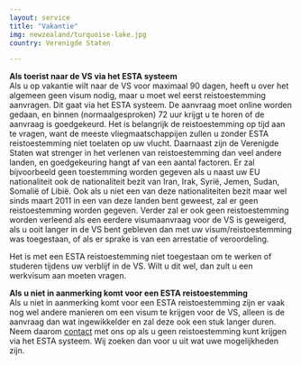 ```yaml
---
layout: service
title: "Vakantie"
img: newzealand/turquoise-lake.jpg
country: Verenigde Staten

---
```

<p>
<strong>Als toerist naar de VS via het ESTA systeem</strong><br/>
Als u op vakantie wilt naar de VS voor maximaal 90 dagen, heeft u over het algemeen geen visum nodig, maar u moet wel eerst reistoestemming aanvragen. Dit gaat via het ESTA systeem. De aanvraag moet online worden gedaan, en binnen (normaalgesproken) 72 uur krijgt u te horen of de aanvraag is goedgekeurd. Het is belangrijk de reistoestemming op tijd aan te vragen, want de meeste vliegmaatschappijen zullen u zonder ESTA reistoestemming niet toelaten op uw vlucht. Daarnaast zijn de Verenigde Staten wat strenger in het verlenen van reistoestemming dan veel andere landen, en goedgekeuring hangt af van een aantal factoren. Er zal bijvoorbeeld geen toestemming worden gegeven als u naast uw EU nationaliteit ook de nationaliteit bezit van Iran, Irak, Syrië, Jemen, Sudan, Somalië of Libië. Ook als u niet een van deze nationaliteiten bezit maar wel sinds maart 2011 in een van deze landen bent geweest, zal er geen reistoestemming worden gegeven. Verder zal er ook geen reistoestemming worden verleend als een eerdere visumaanvraag voor de VS is geweigerd, als u ooit langer in de VS bent gebleven dan met uw visum/reistoestemming was toegestaan, of als er sprake is van een arrestatie of veroordeling.
</p>

<p>Het is met een ESTA reistoestemming niet toegestaan om te werken of studeren tijdens uw verblijf in de VS. Wilt u dit wel, dan zult u een werkvisum aan moeten vragen.
</p>

<p><strong>Als u niet in aanmerking komt voor een ESTA reistoestemming</strong><br/>
Als u niet in aanmerking komt voor een ESTA reistoestemming zijn er vaak nog wel andere manieren om een visum te krijgen voor de VS, alleen is de aanvraag dan wat ingewikkelder en zal deze ook een stuk langer duren. Neem daarom <a href="{{ site.baseurl }}/contact">contact</a> met ons op als u geen reistoestemming kunt krijgen via het ESTA systeem. Wij zoeken dan voor u uit wat uwe mogelijkheden zijn.  
</p>

